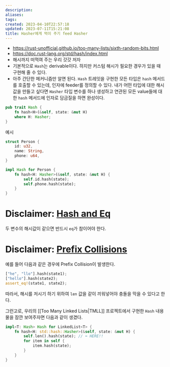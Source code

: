 ```yaml
---
description:
aliases: 
tags: 
created: 2023-04-10T22:57:18
updated: 2023-07-11T15:21:08
title: Hasher에게 먹이 주기 feed Hasher
---
```

- https://rust-unofficial.github.io/too-many-lists/sixth-random-bits.html
- https://doc.rust-lang.org/std/hash/index.html
- 해시까지 떠먹여 주는 우리 갓갓 저자
- 기본적으로 `Hash`는 derivable이다. 하지만 커스텀 해시가 필요한 경우가 있을 때 구현해 줄 수 있다.
- 아주 간단한 메커니즘만 알면 된다. `Hash` 트레잇을 구현한 모든 타입은 `hash` 메서드를 호출할 수 있는데, 인자에 feeder를 정의할 수 있다. 내가 어떤 타입에 대한 해시값을 만들고 싶다면 `Hasher` 타입 변수를 하나 생성하고 연관된 모든 value들에 대한 `hash` 메서드에 인자로 담금질을 하면 완성이다.
```rust
pub trait Hash {
	fn hash<H>(&self, state: &mut H)
	where H: Hasher;
}
```

예시
```rust
struct Person {
    id: u32,
    name: String,
    phone: u64,
}

impl Hash for Person {
    fn hash<H: Hasher>(&self, state: &mut H) {
        self.id.hash(state);
        self.phone.hash(state);
    }
}
```

# Disclaimer: [Hash and Eq](https://doc.rust-lang.org/std/hash/trait.Hash.html#hash-and-eq)

두 변수의 해시값이 같으면 반드시 `eq`가 참이어야 한다.

# Disclaimer: [Prefix Collisions](https://doc.rust-lang.org/std/hash/trait.Hash.html#prefix-collisions)

예를 들어 다음과 같은 경우에 Prefix Collision이 발생한다.
```rust
["he", "llo"].hash(state1);
["hello"].hash(state2);
assert_eq!(state1, state2);
```

따라서, 해시를 저시기 하기 위하여 `len` 값을 같이 끼워넣어야 충돌을 막을 수 있다고 한다.

그런고로, 우리의 [[Too Many Linked Lists|TMLL]] 프로젝트에서 구현한 `Hash` 내용물을 잠깐 보여주자면 다음과 같이 생겼다.
```rust
impl<T: Hash> Hash for LinkedList<T> {
    fn hash<H: std::hash::Hasher>(&self, state: &mut H) {
        self.len().hash(state); // ⬅️ HERE!!
        for item in self {
            item.hash(state);
        }
    }
}
```
